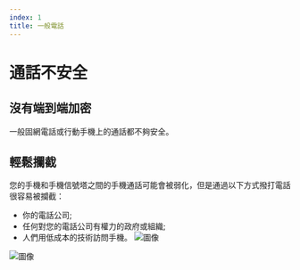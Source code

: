 ```yaml
---
index: 1
title: 一般電話
---
```

# 通話不安全

## 沒有端到端加密

一般固網電話或行動手機上的通話都不夠安全。

## 輕鬆攔截

您的手機和手機信號塔之間的手機通話可能會被弱化，但是通過以下方式撥打電話很容易被攔截：

*   你的電話公司;
*   任何對您的電話公司有權力的政府或組織;
*   人們用低成本的技術訪問手機。
![圖像](call1.png)

![圖像](msg1.png)